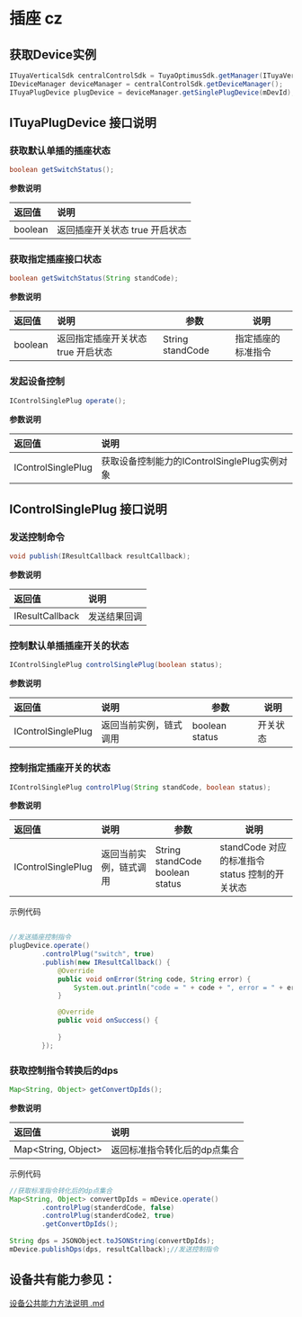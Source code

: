 # 插座 cz

## 获取Device实例

```java
ITuyaVerticalSdk centralControlSdk = TuyaOptimusSdk.getManager(ITuyaVerticalSdk.class);
IDeviceManager deviceManager = centralControlSdk.getDeviceManager();
ITuyaPlugDevice plugDevice = deviceManager.getSinglePlugDevice(mDevId);
```



##  ITuyaPlugDevice 接口说明

### 获取默认单插的插座状态

```java
boolean getSwitchStatus();
```

**参数说明**

| 返回值  | 说明                           |
| :------ | :----------------------------- |
| boolean | 返回插座开关状态 true 开启状态 |



### 获取指定插座接口状态

```java
boolean getSwitchStatus(String standCode);
```

**参数说明**

| 返回值  | 说明                               | 参数             | 说明               |
| :------ | :--------------------------------- | ---------------- | ------------------ |
| boolean | 返回指定插座开关状态 true 开启状态 | String standCode | 指定插座的标准指令 |

### 发起设备控制

```java
IControlSinglePlug operate();
```

**参数说明**

| 返回值             | 说明                                         |
| :----------------- | :------------------------------------------- |
| IControlSinglePlug | 获取设备控制能力的IControlSinglePlug实例对象 |



## IControlSinglePlug 接口说明

### 发送控制命令

```java
void publish(IResultCallback resultCallback);
```

**参数说明**

| 返回值          | 说明         |
| :-------------- | :----------- |
| IResultCallback | 发送结果回调 |



### 控制默认单插插座开关的状态

```java
IControlSinglePlug controlSinglePlug(boolean status);
```

**参数说明**

| 返回值             | 说明                   | 参数           | 说明     |
| :----------------- | :--------------------- | -------------- | -------- |
| IControlSinglePlug | 返回当前实例，链式调用 | boolean status | 开关状态 |



### 控制指定插座开关的状态

```java
IControlSinglePlug controlPlug(String standCode, boolean status);
```

**参数说明**

| 返回值             | 说明                   | 参数                                   | 说明                                                 |
| :----------------- | :--------------------- | -------------------------------------- | ---------------------------------------------------- |
| IControlSinglePlug | 返回当前实例，链式调用 | String standCode<br />  boolean status | standCode 对应的标准指令<br /> status 控制的开关状态 |

示例代码

```java
 
//发送插座控制指令
plugDevice.operate()
        .controlPlug("switch", true)
        .publish(new IResultCallback() {
            @Override
            public void onError(String code, String error) {
                System.out.println("code = " + code + ", error = " + error);
            }

            @Override
            public void onSuccess() {
							
            }
        });
```



### 获取控制指令转换后的dps

```java
Map<String, Object> getConvertDpIds();
```

**参数说明**

| 返回值              | 说明                         |
| :------------------ | :--------------------------- |
| Map<String, Object> | 返回标准指令转化后的dp点集合 |

示例代码

```java
//获取标准指令转化后的dp点集合
Map<String, Object> convertDpIds = mDevice.operate()
        .controlPlug(standerdCode, false)
        .controlPlug(standerdCode2, true)
        .getConvertDpIds();
        
String dps = JSONObject.toJSONString(convertDpIds);
mDevice.publishDps(dps, resultCallback);//发送控制指令
```



## 设备共有能力参见：

[设备公共能力方法说明 .md](./device_public_ablity_method.md)  

